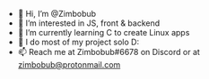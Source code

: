 - 👋 Hi, I’m @Zimbobub
- 👀 I’m interested in JS, front & backend
- 🌱 I’m currently learning C to create Linux apps
- 💞️ I do most of my project solo D:
- 📫 Reach me at Zimbobub#6678 on Discord or at zimbobub@protonmail.com

<!---
Zimbobub/Zimbobub is a ✨ special ✨ repository because its `README.md` (this file) appears on your GitHub profile.
You can click the Preview link to take a look at your changes.
--->
